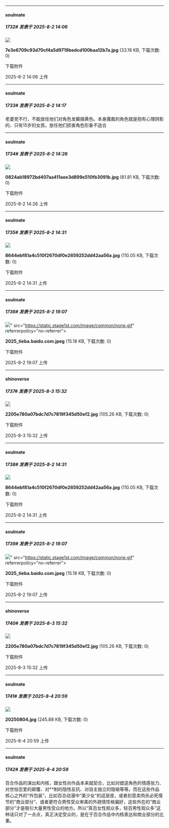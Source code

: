 ﻿
*****

####  soulmate  
##### 1732#       发表于 2025-8-2 14:06

<img src="https://img.stage1st.com/forum/202508/02/140621ci4pairdnbngbrrd.jpg" referrerpolicy="no-referrer">

<strong>7e3e6709c93d70cf4a5d9719bedcd100baa12b7a.jpg</strong> (33.18 KB, 下载次数: 0)

下载附件

2025-8-2 14:06 上传


*****

####  soulmate  
##### 1733#       发表于 2025-8-2 14:17

老婆党不行，不能放任他们对角色发癫搞黄色。本身魔裁的角色就是抱有心理阴影的、只有15岁的女孩，放任他们损害角色形象不适合


*****

####  soulmate  
##### 1734#       发表于 2025-8-2 14:26

<img src="https://img.stage1st.com/forum/202508/02/142625mftghhqrp3gvtrss.jpg" referrerpolicy="no-referrer">

<strong>0824ab18972bd407aa411aee3d899e510fb3091b.jpg</strong> (81.81 KB, 下载次数: 0)

下载附件

2025-8-2 14:26 上传


*****

####  soulmate  
##### 1735#       发表于 2025-8-2 14:31

<img src="https://img.stage1st.com/forum/202508/02/143101qxtfr9zaayhycryu.jpg" referrerpolicy="no-referrer">

<strong>8644ebf81a4c510f2670df0e2659252dd42aa56a.jpg</strong> (110.05 KB, 下载次数: 0)

下载附件

2025-8-2 14:31 上传


*****

####  soulmate  
##### 1736#       发表于 2025-8-2 19:07

<img src="https://img.stage1st.com/forum/202508/02/190714i4ugl2pgziulf2il.jpeg" referrerpolicy="no-referrer">" src="https://static.stage1st.com/image/common/none.gif" referrerpolicy="no-referrer">

<strong>2025_tieba.baidu.com.jpeg</strong> (15.18 KB, 下载次数: 0)

下载附件

2025-8-2 19:07 上传


*****

####  shinoverse  
##### 1737#       发表于 2025-8-3 15:32

<img src="https://img.stage1st.com/forum/202508/03/153225i1lpa2vpoa67vp2l.jpg" referrerpolicy="no-referrer">

<strong>2205e780a07bdc7d7c7819f345d50ef2.jpg</strong> (105.26 KB, 下载次数: 0)

下载附件

2025-8-3 15:32 上传


*****

####  soulmate  
##### 1738#       发表于 2025-8-2 14:31

<img src="https://img.stage1st.com/forum/202508/02/143101qxtfr9zaayhycryu.jpg" referrerpolicy="no-referrer">

<strong>8644ebf81a4c510f2670df0e2659252dd42aa56a.jpg</strong> (110.05 KB, 下载次数: 0)

下载附件

2025-8-2 14:31 上传

*****

####  soulmate  
##### 1739#       发表于 2025-8-2 19:07

<img src="https://img.stage1st.com/forum/202508/02/190714i4ugl2pgziulf2il.jpeg" referrerpolicy="no-referrer">" src="https://static.stage1st.com/image/common/none.gif" referrerpolicy="no-referrer">

<strong>2025_tieba.baidu.com.jpeg</strong> (15.18 KB, 下载次数: 0)

下载附件

2025-8-2 19:07 上传

*****

####  shinoverse  
##### 1740#       发表于 2025-8-3 15:32

<img src="https://img.stage1st.com/forum/202508/03/153225i1lpa2vpoa67vp2l.jpg" referrerpolicy="no-referrer">

<strong>2205e780a07bdc7d7c7819f345d50ef2.jpg</strong> (105.26 KB, 下载次数: 0)

下载附件

2025-8-3 15:32 上传

*****

####  soulmate  
##### 1741#       发表于 2025-8-4 20:59

<img src="https://img.stage1st.com/forum/202508/04/205916n3zumowbo9bowuom.jpg" referrerpolicy="no-referrer">

<strong>20250804.jpg</strong> (245.88 KB, 下载次数: 0)

下载附件

2025-8-4 20:59 上传

*****

####  soulmate  
##### 1742#       发表于 2025-8-4 20:59

百合作品的演出和内核，跟女性向作品本来就契合，比如对塑造角色的情感张力、对世俗恋爱的颠覆、对**制的隐性反抗、对自主独立的隐喻等等。而在这些作品核心之外的“外包装”，比如百合动漫中“美少女”的这层皮，或者刻意卖肉杀必死情节的“商业部分”、或者更符合男性受众审美的外貌情性格偏好，这些外在的“商业部分”才是吸引大量男性受众的地方。所以“真百女性观众多，轻百男性观众多”这种话只对了一点点，真正决定受众的，是在于百合作品中内核表达和商业部分的比重。

